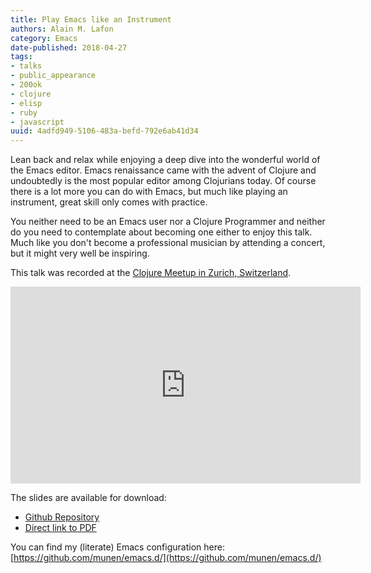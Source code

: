 ```yaml
---
title: Play Emacs like an Instrument
authors: Alain M. Lafon
category: Emacs
date-published: 2018-04-27
tags: 
- talks
- public_appearance
- 200ok
- clojure
- elisp
- ruby
- javascript
uuid: 4adfd949-5106-483a-befd-792e6ab41d34
---
```


Lean back and relax while enjoying a deep dive into the wonderful
world of the Emacs editor. Emacs renaissance came with the advent of
Clojure and undoubtedly is the most popular editor among Clojurians
today. Of course there is a lot more you can do with Emacs, but much
like playing an instrument, great skill only comes with practice.

You neither need to be an Emacs user nor a Clojure Programmer and
neither do you need to contemplate about becoming one either to enjoy
this talk. Much like you don't become a professional musician by
attending a concert, but it might very well be inspiring.

This talk was recorded at the [Clojure Meetup in Zurich, Switzerland](https://www.meetup.com/zh-clj-Zurich-Clojure-User-Group/).

<iframe width="560" height="315" src="https://www.youtube.com/embed/gfZDwYeBlO4" frameborder="0" allow="autoplay; encrypted-media" allowfullscreen></iframe>

The slides are available for download:

- [Github Repository](https://github.com/munen/talk_play_emacs_like_an_instrument)
- [Direct link to PDF](https://github.com/munen/talk_play_emacs_like_an_instrument/raw/master/playing_emacs_like_an_instrument.pdf)

You can find my (literate) Emacs configuration here: [https://github.com/munen/emacs.d/](https://github.com/munen/emacs.d/)
